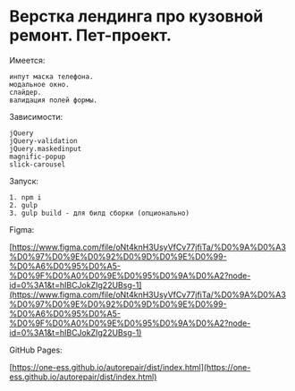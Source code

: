 # Верстка лендинга про кузовной ремонт. Пет-проект.

Имеется: 

    инпут маска телефона.           
    модальное окно.          
    слайдер.        
    валидация полей формы.
    
    
Зависимости:

    jQuery
    jQuery-validation
    jQuery.maskedinput
    magnific-popup
    slick-carousel
    
    
Запуск:

    1. npm i
    2. gulp
    3. gulp build - для билд сборки (опционально)
    
Figma: 

   [https://www.figma.com/file/oNt4knH3UsyVfCv77jfiTa/%D0%9A%D0%A3%D0%97%D0%9E%D0%92%D0%9D%D0%9E%D0%99-%D0%A6%D0%95%D0%A5-%D0%9F%D0%A0%D0%9E%D0%95%D0%9A%D0%A2?node-id=0%3A1&t=hIBCJokZIg22UBsg-1](https://www.figma.com/file/oNt4knH3UsyVfCv77jfiTa/%D0%9A%D0%A3%D0%97%D0%9E%D0%92%D0%9D%D0%9E%D0%99-%D0%A6%D0%95%D0%A5-%D0%9F%D0%A0%D0%9E%D0%95%D0%9A%D0%A2?node-id=0%3A1&t=hIBCJokZIg22UBsg-1)
    
    
GitHub Pages: 

   [https://one-ess.github.io/autorepair/dist/index.html](https://one-ess.github.io/autorepair/dist/index.html)
